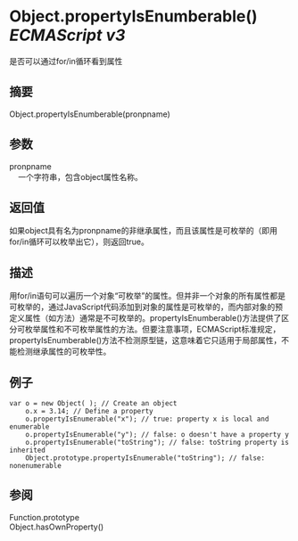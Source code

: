 # Object.propertyIsEnumberable() _ECMAScript v3_

是否可以通过for/in循环看到属性

## 摘要

Object.propertyIsEnumberable(pronpname)

## 参数

pronpname  
    一个字符串，包含object属性名称。

## 返回值

如果object具有名为pronpname的非继承属性，而且该属性是可枚举的（即用for/in循环可以枚举出它），则返回true。

## 描述

用for/in语句可以遍历一个对象“可枚举”的属性。但并非一个对象的所有属性都是可枚举的，通过JavaScript代码添加到对象的属性是可枚举的，而内部对象的预定义属性（如方法）通常是不可枚举的。propertyIsEnumberable()方法提供了区分可枚举属性和不可枚举属性的方法。但要注意事项，ECMAScript标准规定，propertyIsEnumberable()方法不检测原型链，这意味着它只适用于局部属性，不能检测继承属性的可枚举性。

## 例子

    var o = new Object( ); // Create an object
        o.x = 3.14; // Define a property
        o.propertyIsEnumerable("x"); // true: property x is local and enumerable
        o.propertyIsEnumerable("y"); // false: o doesn't have a property y
        o.propertyIsEnumerable("toString"); // false: toString property is inherited
        Object.prototype.propertyIsEnumerable("toString"); // false: nonenumerable

## 参阅

Function.prototype  
Object.hasOwnProperty()

